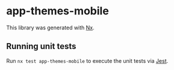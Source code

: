 # app-themes-mobile

This library was generated with [Nx](https://nx.dev).

## Running unit tests

Run `nx test app-themes-mobile` to execute the unit tests via [Jest](https://jestjs.io).
